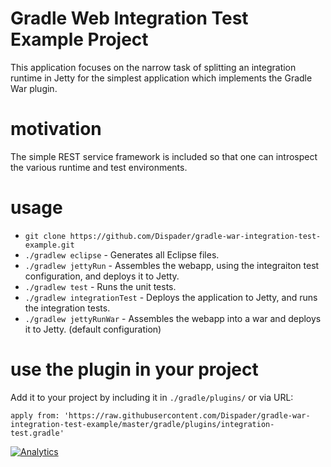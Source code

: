 # Gradle Web Integration Test Example Project

This application focuses on the narrow task of splitting an integration runtime in Jetty for the simplest application which implements the Gradle War plugin.

# motivation

The simple REST service framework is included so that one can introspect the various runtime and test environments.

# usage

* `git clone https://github.com/Dispader/gradle-war-integration-test-example.git`
* `./gradlew eclipse` - Generates all Eclipse files.
* `./gradlew jettyRun` - Assembles the webapp, using the integraiton test configuration, and deploys it to Jetty.
* `./gradlew test` - Runs the unit tests.
* `./gradlew integrationTest` - Deploys the application to Jetty, and runs the integration tests.
* `./gradlew jettyRunWar` - Assembles the webapp into a war and deploys it to Jetty.  (default configuration)

# use the plugin in your project

Add it to your project by including it in `./gradle/plugins/` or via URL:

```Gradle
apply from: 'https://raw.githubusercontent.com/Dispader/gradle-war-integration-test-example/master/gradle/plugins/integration-test.gradle'
```

[![Analytics](https://ga-beacon.appspot.com/UA-61184208-1/chromeskel_a/readme)](https://github.com/igrigorik/ga-beacon)
